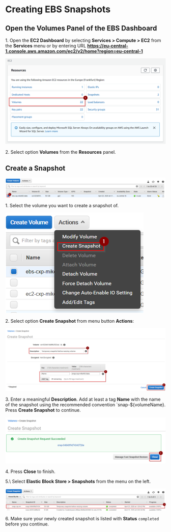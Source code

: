 # Creating EBS Snapshots

## Open the Volumes Panel of the EBS Dashboard

1\. Open the __EC2 Dashboard__ by selecting __Services > Compute > EC2__ from the __Services__ menu or by entering URL __https://eu-central-1.console.aws.amazon.com/ec2/v2/home?region=eu-central-1__

![](img/ebs_open_dashboard.png)

2\. Select option __Volumes__ from the __Resources__ panel.

## Create a Snapshot

![](img/ebs_resize_volume_0.png)

1\. Select the volume you want to create a snapshot of.

![](img/ebs_create_snapshot_1.png)

2\. Select option __Create Snapshot__ from menu button __Actions__:

![](img/ebs_create_snapshot_2.png)

3\. Enter a meaningful __Description__. Add at least a tag __Name__ with the name of the snapshot using the
recommended convention `snap-${volumeName}. Press __Create Snapshot__ to continue.

![](img/ebs_create_snapshot_3.png)

4\. Press __Close__ to finish.

5.\ Select __Elastic Block Store > Snapshots__ from the menu on the left.

![](img/ebs_create_snapshot_4.png)

6\. Make sure your newly created snapshot is listed with __Status__ `completed` before you continue.


 






